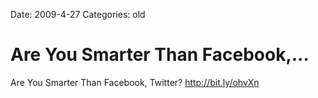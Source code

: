 Date: 2009-4-27
Categories: old

# Are You Smarter Than Facebook,...

Are You Smarter Than Facebook, Twitter? <a href="http://bit.ly/ohvXn" rel="nofollow">http://bit.ly/ohvXn</a>
